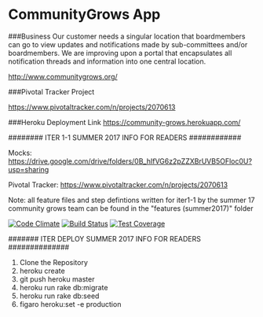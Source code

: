 

# CommunityGrows App

###Business
Our customer needs a singular location that boardmembers can go to view updates and notifications made by sub-committees and/or boardmembers. We are improving upon a portal that encapsulates all notification threads and information into one central location. 

http://www.communitygrows.org/

###Pivotal Tracker Project

https://www.pivotaltracker.com/n/projects/2070613

###Heroku Deployment Link
https://community-grows.herokuapp.com/



######## ITER 1-1 SUMMER 2017 INFO FOR READERS ############

Mocks: https://drive.google.com/drive/folders/0B_hIfVG6z2pZZXBrUVB5OFloc0U?usp=sharing

Pivotal Tracker: https://www.pivotaltracker.com/n/projects/2070613

Note: all feature files and step defintions written for iter1-1 by the summer 17 community grows team can be found in the "features (summer2017)" folder


[![Code Climate](https://codeclimate.com/github/hsp1324/communitygrows/badges/gpa.svg)](https://codeclimate.com/github/hsp1324/communitygrows)
[![Build Status](https://travis-ci.org/hsp1324/communitygrows.svg?branch=master)](https://travis-ci.org/hsp1324/communitygrows)
[![Test Coverage](https://codeclimate.com/github/hsp1324/communitygrows/badges/coverage.svg)](https://codeclimate.com/github/hsp1324/communitygrows)

####### ITER DEPLOY SUMMER 2017 INFO FOR READERS ##############
1. Clone the Repository
2. heroku create
3. git push heroku master
4. heroku run rake db:migrate
5. heroku run rake db:seed
6. figaro heroku:set -e production
